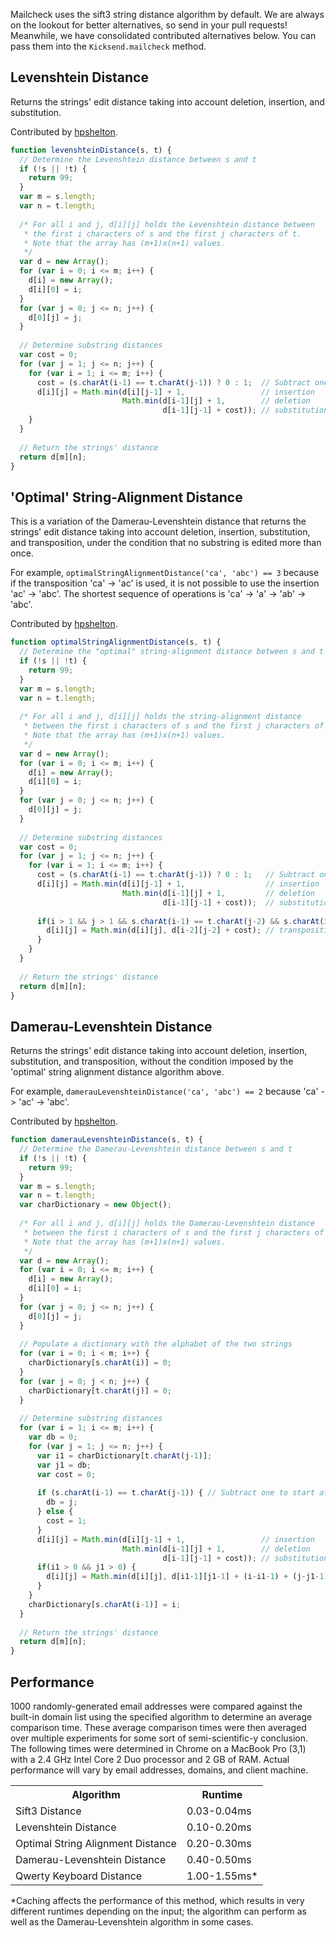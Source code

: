 Mailcheck uses the sift3 string distance algorithm by default. We are always on the lookout for better alternatives, so send in your pull requests! Meanwhile, we have consolidated contributed alternatives below. You can pass them into the `Kicksend.mailcheck` method.

## Levenshtein Distance
Returns the strings' edit distance taking into account deletion, insertion, and substitution.

Contributed by [hpshelton](https://github.com/hpshelton).

```javascript
function levenshteinDistance(s, t) {
  // Determine the Levenshtein distance between s and t
  if (!s || !t) {
    return 99;
  }
  var m = s.length;
  var n = t.length;
  
  /* For all i and j, d[i][j] holds the Levenshtein distance between
   * the first i characters of s and the first j characters of t.
   * Note that the array has (m+1)x(n+1) values.
   */
  var d = new Array();
  for (var i = 0; i <= m; i++) {
    d[i] = new Array();
    d[i][0] = i;
  }
  for (var j = 0; j <= n; j++) {
    d[0][j] = j;
  }
              
  // Determine substring distances
  var cost = 0;
  for (var j = 1; j <= n; j++) {
    for (var i = 1; i <= m; i++) {
      cost = (s.charAt(i-1) == t.charAt(j-1)) ? 0 : 1;  // Subtract one to start at strings' index zero instead of index one
      d[i][j] = Math.min(d[i][j-1] + 1,                 // insertion
                         Math.min(d[i-1][j] + 1,        // deletion
                                  d[i-1][j-1] + cost)); // substitution                              
    }
  }
  
  // Return the strings' distance
  return d[m][n];
}
```
## 'Optimal' String-Alignment Distance
This is a variation of the Damerau-Levenshtein distance that returns the strings' edit distance taking into account deletion, insertion, substitution, and transposition, under the condition that no substring is edited more than once. 

For example, `optimalStringAlignmentDistance('ca', 'abc') == 3` because if the transposition 'ca' -> 'ac' is used, it is not possible to use the insertion 'ac' -> 'abc'. The shortest sequence of operations is 'ca' -> 'a' -> 'ab' -> 'abc'. 

Contributed by [hpshelton](https://github.com/hpshelton).

```javascript
function optimalStringAlignmentDistance(s, t) {
  // Determine the "optimal" string-alignment distance between s and t
  if (!s || !t) {
    return 99;
  }
  var m = s.length;
  var n = t.length;
  
  /* For all i and j, d[i][j] holds the string-alignment distance
   * between the first i characters of s and the first j characters of t.
   * Note that the array has (m+1)x(n+1) values.
   */
  var d = new Array();
  for (var i = 0; i <= m; i++) {
    d[i] = new Array();
    d[i][0] = i;
  }
  for (var j = 0; j <= n; j++) {
    d[0][j] = j;
  }
        
  // Determine substring distances
  var cost = 0;
  for (var j = 1; j <= n; j++) {
    for (var i = 1; i <= m; i++) {
      cost = (s.charAt(i-1) == t.charAt(j-1)) ? 0 : 1;   // Subtract one to start at strings' index zero instead of index one
      d[i][j] = Math.min(d[i][j-1] + 1,                  // insertion
                         Math.min(d[i-1][j] + 1,         // deletion
                                  d[i-1][j-1] + cost));  // substitution
                        
      if(i > 1 && j > 1 && s.charAt(i-1) == t.charAt(j-2) && s.charAt(i-2) == t.charAt(j-1)) {
        d[i][j] = Math.min(d[i][j], d[i-2][j-2] + cost); // transposition
      }
    }
  }
  
  // Return the strings' distance
  return d[m][n];
}
```
## Damerau-Levenshtein Distance
Returns the strings' edit distance taking into account deletion, insertion, substitution, and transposition, without the condition imposed by the 'optimal' string alignment distance algorithm above.

For example, `damerauLevenshteinDistance('ca', 'abc') == 2` because 'ca' -> 'ac' -> 'abc'. 

Contributed by [hpshelton](https://github.com/hpshelton).

```javascript
function damerauLevenshteinDistance(s, t) {
  // Determine the Damerau-Levenshtein distance between s and t
  if (!s || !t) {
    return 99;
  }
  var m = s.length;
  var n = t.length;      
  var charDictionary = new Object();
  
  /* For all i and j, d[i][j] holds the Damerau-Levenshtein distance
   * between the first i characters of s and the first j characters of t.
   * Note that the array has (m+1)x(n+1) values.
   */
  var d = new Array();
  for (var i = 0; i <= m; i++) {
    d[i] = new Array();
    d[i][0] = i;
  }
  for (var j = 0; j <= n; j++) {
    d[0][j] = j;
  }
  
  // Populate a dictionary with the alphabet of the two strings
  for (var i = 0; i < m; i++) {
    charDictionary[s.charAt(i)] = 0;
  }
  for (var j = 0; j < n; j++) {
    charDictionary[t.charAt(j)] = 0;
  }
  
  // Determine substring distances
  for (var i = 1; i <= m; i++) {
    var db = 0;
    for (var j = 1; j <= n; j++) {
      var i1 = charDictionary[t.charAt(j-1)];
      var j1 = db;
      var cost = 0;
      
      if (s.charAt(i-1) == t.charAt(j-1)) { // Subtract one to start at strings' index zero instead of index one
        db = j;
      } else {
        cost = 1;
      }
      d[i][j] = Math.min(d[i][j-1] + 1,                 // insertion
                         Math.min(d[i-1][j] + 1,        // deletion
                                  d[i-1][j-1] + cost)); // substitution
      if(i1 > 0 && j1 > 0) {
        d[i][j] = Math.min(d[i][j], d[i1-1][j1-1] + (i-i1-1) + (j-j1-1) + 1); //transposition
      }
    }
    charDictionary[s.charAt(i-1)] = i;
  }
        
  // Return the strings' distance
  return d[m][n];
}
```
## Performance
1000 randomly-generated email addresses were compared against the built-in domain list using the specified algorithm to determine an average comparison time. These average comparison times were then averaged over multiple experiments for some sort of semi-scientific-y conclusion. The following times were determined in Chrome on a MacBook Pro (3,1) with a 2.4 GHz Intel Core 2 Duo processor and 2 GB of RAM. Actual performance will vary by email addresses, domains, and client machine.

<table>
    <tr>
        <th>Algorithm</th>
        <th>Runtime</th>
    </tr>
    <tr>
        <td>Sift3 Distance</td>
        <td>0.03-0.04ms</td>
    </tr>
    <tr>
        <td>Levenshtein Distance</td>
        <td>0.10-0.20ms</td>
    </tr>
    <tr>
        <td>Optimal String Alignment Distance</td>
        <td>0.20-0.30ms</td>
    </tr>
    <tr>
        <td>Damerau-Levenshtein Distance</td>
        <td>0.40-0.50ms</td>
    </tr>
    <tr>
        <td>Qwerty Keyboard Distance</td>
        <td>1.00-1.55ms*</td>
    </tr>
</table>
*Caching affects the performance of this method, which results in very different runtimes depending on the input; the algorithm can perform as well as the Damerau-Levenshtein algorithm in some cases.